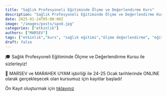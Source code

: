 ```yaml
---
title: "Sağlık Profesyoneli Eğitiminde Ölçme ve Değerlendirme Kurs"
description: "Sağlık Profesyoneli Eğitiminde Ölçme ve Değerlendirme Kurs"
date: 2025-01-24T05:00:00Z
image: "/images/posts/spod.jpg"
categories: ["etkinlik"]
authors: ["MARSEV"]
tags: ["etkinlik","kurs", "sağlık eğitimi","ölçme değerlendirme", "eğitici eğitimi"]
draft: false
---
```


🎓 Sağlık Profesyoneli Eğitiminde Ölçme ve Değerlendirme Kursu ile sizlerleyiz!

📅 MARSEV ve MARAHEK UYAM işbirliği ile 24-25 Ocak tarihlerinde ONLINE olarak gerçekleşecek olan kursumuz için kayıtlar başladı!

Ön Kayıt oluşturmak için [tıklayınız](/register)
